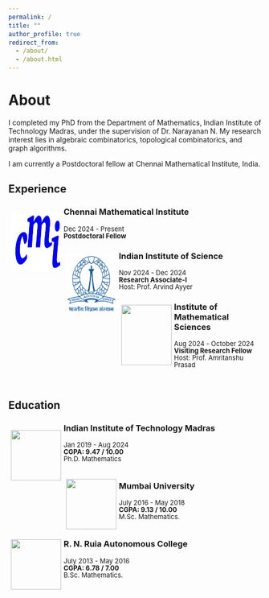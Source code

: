 ```yaml
---
permalink: /
title: ""
author_profile: true
redirect_from: 
  - /about/
  - /about.html
---
```


<meta name="google-site-verification" content="u_mNr2QwGTy9cj_pifv3uxncaZbClR5rk7RVQfACU64" />
<h1> About </h1>

I completed my PhD from the Department of Mathematics, Indian Institute of Technology Madras, under the supervision of Dr. Narayanan N. My research interest lies in algebraic combinatorics, topological combinatorics, and graph algorithms. 

I am currently a Postdoctoral fellow at Chennai Mathematical Institute, India.



<h2 id="research-experience">Experience</h2>

<p><img style="float: left; margin:15px 5px; min-width: 100px;" src="/images/cmi-logo-blue-large.png" width="100" height="120" /></p>
<h3 id="fudan-university">Chennai Mathematical Institute</h3>
<p style="line-height:1.0"> <font size="2"> Dec 2024 - Present<br /><strong> Postdoctoral Fellow  </strong></font></p>


<p><img style="float: left; margin:15px 5px; min-width: 100px;" src="/images/iisc.png" width="100" height="120" /></p>
<h3 id="fudan-university">Indian Institute of Science</h3>
<p style="line-height:1.0"> <font size="2"> Nov 2024 - Dec 2024<br /><strong> Research Associate-I</strong><br /> Host: Prof. Arvind Ayyer<br /> </font></p>


<p><img style="float: left; margin:15px 5px" src="/images/imsc.png" width="100" height="120" /></p>
<h3 id="fudan-university">Institute of Mathematical Sciences</h3>
<p style="line-height:1.0"> <font size="2"> Aug 2024 - October 2024<br /><strong> Visiting Research Fellow  </strong><br /> Host: Prof. Amritanshu Prasad<br /> </font></p>

<br>

<h2 id="education">Education</h2>

<p><img style="float: left; margin:20px 5px" src="/images/iitmadras.png" width="100" height="100" /></p>
<h3 id="iitmadras">Indian Institute of Technology Madras</h3>
<p style="line-height:1.0"> <font size="2"> Jan 2019 - Aug 2024<br /><strong>CGPA: 9.47 / 10.00</strong><br />
 Ph.D. Mathematics <br /> <br /> </font></p>

<p><img style="float: left; margin:5px 5px" src="/images/mu.png" width="100" height="100" /></p>
<h3 id="mu">Mumbai University</h3>
<p style="line-height:1.0"> <font size="2"> July 2016 - May 2018<br /><strong>CGPA: 9.13 / 10.00</strong><br />
 M.Sc. Mathematics.<br /><br /></font></p>

<p><img style="float: left; margin:10px 5px" src="/images/ruia.png" width="100" height="100" /></p>
<h3 id="ruia">R. N. Ruia Autonomous College</h3>
<p style="line-height:1.0"> <font size="2"> July 2013 - May 2016<br /> <strong>CGPA: 6.78 / 7.00</strong><br />
 B.Sc. Mathematics.<br />  </font></p>






